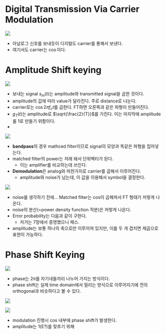 # Digital Transmission Via Carrier Modulation

![](https://i.imgur.com/GCgwntk.png)

- 아날로그 신호를 보내듯이 디지털도 carrier를 통해서 보낸다.
- 여기서도 carrier는 $\cos$이다.
# Amplitude Shift keying

![](https://i.imgur.com/aP1GKoL.png)
- 보내는 signal $s_{m}(t)$는 amplitude와 transmitted signal을 곱한 것이다. 
- amplitude의 값에 따라 value가 달라진다. 주로 distance로 나눈다.
- carrier로는 $\cos{2\pi f_{c}t}$를 곱한다. FT하면 오른쪽과 같은 파형이 만들어진다.
- $g_{T}(t)$는 amplitude로 $\sqrt{\frac{2}{T}}$를 가진다. 이는 마지막에 amplitude를 1로 만들기 위함이다. 
- 
![](https://i.imgur.com/ca6Jzgf.png)
- **bandpass**의 경우 mathced filter이므로 signal의 모양과 똑같은 파형을 집어넣는다.
- matched filter의 power는 저래 돼서 단위벡터가 된다. 
	- 이는 amplifier를 비교하는데 쓰인다.
- **Demodulation**은 analog와 마찬가지로 carrier를 곱해서 이루어진다.
	- amplitude와 noise가 남는데, 이 값을 이용해서 symbol을 결정한다.

![](https://i.imgur.com/gVOcuJG.png)

- noise를 생각하기 전에... Matched filter는 cos이 곱해져서 FT 형태가 저렇게 나온다.
- noise의 분산(=power density function 적분)은 저렇게 나온다.
- Error probability는 다음과 같이 구한다. 
	- 저거는 7장에서 증명했으니 패스.
- amplitude는 보통 하나의 축으로만 이루어져 있지만, 이를 두 개 겹치면 제곱으로 표현이 가능하다.
# Phase Shift Keying

![](https://i.imgur.com/6HFBdQT.png)

- phase는 $2\pi$를 자기네들끼리 나누어 가지는 방식이다.
- phase shift는 실제 time domain에서 밀리는 방식으로 이루어지기에 전의 orthogonal과 비슷하다고 볼 수 있다.

![](https://i.imgur.com/dSJqS4b.png)


![](https://i.imgur.com/4k5PB8m.png)

- modulation 진행시 cos 내부에 phase shift가 발생한다. 
- amplitude는 1(E?)를 맞추기 위해 